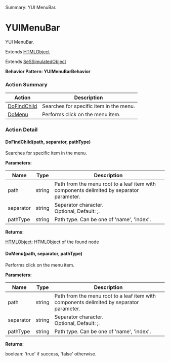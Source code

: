Summary: YUI MenuBar.

# YUIMenuBar

YUI MenuBar.
 
Extends [HTMLObject](HTMLObject.md)

Extends [SeSSimulatedObject](SeSSimulatedObject.md)





**Behavior Pattern: YUIMenuBarBehavior**


<!-- ============================== property summary ========================== -->

	
<!-- ============================== action summary ========================== -->



### Action Summary

|  **Action** | **Description** | 
| ----------- | --------------- |
|	[DoFindChild](#DoFindChild) | Searches for specific item in the menu. |
|	[DoMenu](#DoMenu) | Performs click on the menu item. |




<!-- ============================== property detail ========================== -->
	
	
<!-- ============================== action detail ========================== -->
	
### Action Detail
		
<a name="DoFindChild"></a>    
#### DoFindChild(path, separator, pathType)

Searches for specific item in the menu.


**Parameters:**

|	**Name** | **Type** | **Description** |
| ---------- | -------- | --------------- |
| path | string |	Path from the menu root to a leaf item with components delimited by separator parameter. |
| separator | string |	Separator character.<br>Optional, Default: ;. |
| pathType | string |	Path type. Can be one of 'name', 'index'. |




**Returns:**

[HTMLObject](HTMLObject.md): HTMLObject of the found node



<a name="see.also.yuimenubar.dofindchild"></a>

<a name="DoMenu"></a>    
#### DoMenu(path, separator, pathType)

Performs click on the menu item.


**Parameters:**

|	**Name** | **Type** | **Description** |
| ---------- | -------- | --------------- |
| path | string |	Path from the menu root to a leaf item with components delimited by separator parameter. |
| separator | string |	Separator character.<br>Optional, Default: ;. |
| pathType | string |	Path type. Can be one of 'name', 'index'. |




**Returns:**

boolean: 'true' if success, 'false' otherwise.



<a name="see.also.yuimenubar.domenu"></a>

	

